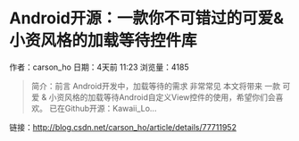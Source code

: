 # Android开源：一款你不可错过的可爱&小资风格的加载等待控件库
作者：carson_ho
日期：4天前 11:23
浏览量：4185
> 简介：前言
Android开发中，加载等待的需求 非常常见
本文将带来 一款 可爱 & 小资风格的加载等待Android自定义View控件的使用，希望你们会喜欢。  已在Github开源：Kawaii_Lo...

 链接：http://blog.csdn.net/carson_ho/article/details/77711952
